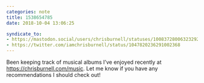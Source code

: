 ```yaml
---
categories: note
title: 1538654785
date: 2018-10-04 13:06:25

syndicate_to:
- https://mastodon.social/users/chrisburnell/statuses/100837280063232928
- https://twitter.com/iamchrisburnell/status/1047820236291002368
---
```


Been keeping track of musical albums I’ve enjoyed recently at <a href="https://chrisburnell.com/music" rel="external">https://chrisburnell.com/music</a>. Let me know if you have any recommendations I should check out!

